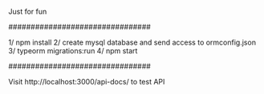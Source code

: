 Just for fun

################################

1/ npm install
2/ create mysql database and send access to ormconfig.json
3/ typeorm migrations:run
4/ npm start

################################

Visit http://localhost:3000/api-docs/ to test API
